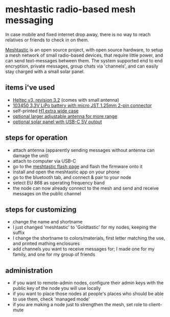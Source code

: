 # meshtastic radio-based mesh messaging

In case mobile and fixed internet drop away, there is no way to reach relatives or friends to check in on them.

[Meshtastic](https://meshtastic.org/) is an open source project, with open source hardware, to setup a mesh network
of small radio-based devices, that require little power, and can send text-messages between them. The system
supported end to end encryption, private messages, group chats via 'channels', and can easily stay charged with
a small solar panel.

## items i've used

- [Heltec v3, revision 3.2](https://www.tinytronics.nl/en/development-boards/microcontroller-boards/with-lora/heltec-wifi-lora-32-esp32-s3-sx1262-with-0.96-inch-oled-display) (comes with small antenna)
- [103450 3.3V LiPo battery with micro JST 1.25mm 2-pin connector](https://www.amazon.de/dp/B08TQSC5G9)
- self-printed [H1 extra wide case](https://makerworld.com/en/models/591051-h1-big-case-for-heltec-v3-running-meshtastic)
- [optional larger adjustable antenna for more range](https://www.amazon.de/dp/B0DY1LDBQ8)
- [optional solar panel with USB-C 5V output](https://www.amazon.de/dp/B0CLDVS4D7)

## steps for operation

- attach antenna (apparently sending messages without antenna can damage the unit)
- attach to computer via USB-C
- go to the [meshtastic flash page](https://flasher.meshtastic.org/) and flash the firmware onto it
- install and open the meshtastic app on your phone
- go to the bluetooth tab, and connect & pair to your node
- select EU 868 as operating frequency band
- the node can now already connect to the mesh and send and receive messages on the public channel

## steps for customizing

- change the name and shortname
- I just changed 'meshtastic' to 'Goldtastic' for my nodes, keeping the suffix
- I change the shortname to colors/materials, first letter matching the use, and printed mathing enclosures
- add channels you want to receive messages for; I made one for my family, and one for my group of friends

## administration

- if you want to remote-admin nodes, configure their admin keys with the public key of the node you will use locally
- if you want to place those nodes at people's places who should be able to use them, check 'managed mode'
- if you are making a node just to strengthen the mesh, set role to client-mute


